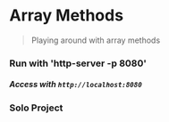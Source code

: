 # Array Methods
> Playing around with array methods

### Run with 'http-server -p 8080'  
##### Access with `http://localhost:8080`

### Solo Project
